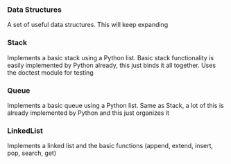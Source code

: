 ### Data Structures
A set of useful data structures. This will keep expanding

### Stack
Implements a basic stack using a Python list. Basic stack functionality is easily implemented by Python already, this just binds it all together.
Uses the doctest module for testing

### Queue
Implements a basic queue using a Python list. Same as Stack, a lot of this is already implemented by Python and this just organizes it

### LinkedList
Implements a linked list and the basic functions (append, extend, insert, pop, search, get)
